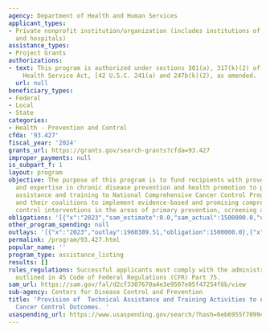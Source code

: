 ```yaml
---
agency: Department of Health and Human Services
applicant_types:
- Private nonprofit institution/organization (includes institutions of higher education
  and hospitals)
assistance_types:
- Project Grants
authorizations:
- text: This program is authorized under sections 301(a), 317(k)(2) of the Public
    Health Service Act, [42 U.S.C. 241(a) and 247b(k)(2), as amended.
  url: null
beneficiary_types:
- Federal
- Local
- State
categories:
- Health - Prevention and Control
cfda: '93.427'
fiscal_year: '2024'
grants_url: https://grants.gov/search-grants?cfda=93.427
improper_payments: null
is_subpart_f: 1
layout: program
objective: The purpose of this program is to fund recipients with proven capacities
  and expertise in chronic disease prevention and health promotion to provide technical
  assistance and training to National Comprehensive Cancer Control Program recipients
  and their coalitions to implement evidence-based and promising comprehensive cancer
  control interventions in the areas of primary prevention, screening and survivorship.
obligations: '[{"x":"2023","sam_estimate":0.0,"sam_actual":1500000.0,"usa_spending_actual":1500000.0},{"x":"2024","sam_estimate":0.0,"sam_actual":1500000.0,"usa_spending_actual":0.0},{"x":"2025","sam_estimate":0.0,"sam_actual":1500000.0,"usa_spending_actual":0.0}]'
other_program_spending: null
outlays: '[{"x":"2023","outlay":1960389.51,"obligation":1500000.0},{"x":"2024","outlay":0.0,"obligation":0.0},{"x":"2025","outlay":0.0,"obligation":0.0}]'
permalink: /program/93.427.html
popular_name: ''
program_type: assistance_listing
results: []
rules_regulations: Successful applicants must comply with the administrative requirements
  outlined in 45 Code of Federal Regulations (CFR) Part 75.
sam_url: https://sam.gov/fal/d2cf3307670a4e3e9507e05f47254f6b/view
sub-agency: Centers for Disease Control and Prevention
title: 'Provision of  Technical Assistance and Training Activities to Assure Comprehensive
  Cancer Control Outcomes. '
usaspending_url: https://www.usaspending.gov/search/?hash=6eb6955f7099ca29f42df160095885f9
---
```

